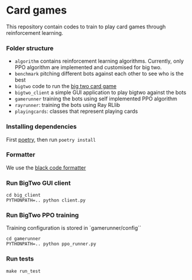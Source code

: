 # Card games

This repository contain codes to train to play card games through reinforcement learning.

### Folder structure

- `algorithm` contains reinforcement learning algorithms. Currently, only PPO algorithm are implemented and customised for big two.
- `benchmark` pitching different bots against each other to see who is the best
- `bigtwo` code to run the [big two card game](https://en.wikipedia.org/wiki/Big_two)
- `bigtwo_client` a simple GUI application to play bigtwo against the bots
- `gamerunner` training the bots using self implemented PPO algorithm
- `rayrunner`: training the bots using Ray RLlib
- `playingcards`: classes that represent playing cards

### Installing dependencies

First [poetry](https://python-poetry.org/), then run `poetry install`

### Formatter

We use the [black code formatter](https://github.com/psf/black)

### Run BigTwo GUI client

```
cd big_client
PYTHONPATH=.. python client.py
```

### Run BigTwo PPO training

Training configuration is stored in `gamerunner/config``

```
cd gamerunner
PYTHONPATH=.. python ppo_runner.py
```

### Run tests

```
make run_test
```